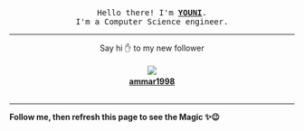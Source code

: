 <p align='center'>
    <samp>Hello there! I'm <b><a href='https://github.com/abdelyouni'>YOUNI</a></b>.<br>
        I'm a Computer Science engineer.
    </samp>
</p>
<hr>
<p align='center'>
    <span>Say hi ✋ to my new follower </span></br></br>
    <img src='https://itspot.ma/github/ammar1998_avatar.png'><b></br>
    <a href='https://github.com/ammar1998'>ammar1998</a></b></br></br>
</p>
<hr>
<b>Follow me, then refresh this page to see the Magic ✨😉</b>